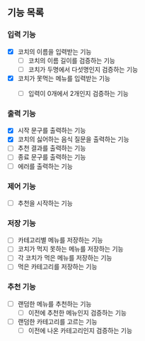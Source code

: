 ## 기능 목록


### 입력 기능
- [x] 코치의 이름을 입력받는 기능
  - [ ] 코치의 이름 길이를 검증하는 기능
  - [ ] 코치가 두명에서 다섯명인지 검증하는 기능
- [x] 코치가 못먹는 메뉴를 입력받는 기능
  - [ ] 입력이 0개에서 2개인지 검증하는 기능


### 출력 기능
- [x] 시작 문구를 출력하는 기능
- [x] 코치의 싫어하는 음식 질문을 출력하는 기능
- [ ] 추천 결과를 출력하는 기능
- [ ] 종료 문구를 출력하는 기능
- [ ] 에러를 출력하는 기능

### 제어 기능
- [ ] 추천을 시작하는 기능

### 저장 기능
- [ ] 카테고리별 메뉴를 저장하는 기능
- [ ] 코치가 먹지 못하는 메뉴를 저장하는 기능
- [ ] 각 코치가 먹은 메뉴를 저장하는 기능
- [ ] 먹은 카테고리를 저장하는 기능

### 추천 기능
- [ ] 랜덤한 메뉴를 추천하는 기능
  - [ ] 이전에 추천한 메뉴인지 검증하는 기능
- [ ] 랜덤한 카테고리를 고르는 기능
  - [ ] 이전에 나온 카테고리인지 검증하는 기능